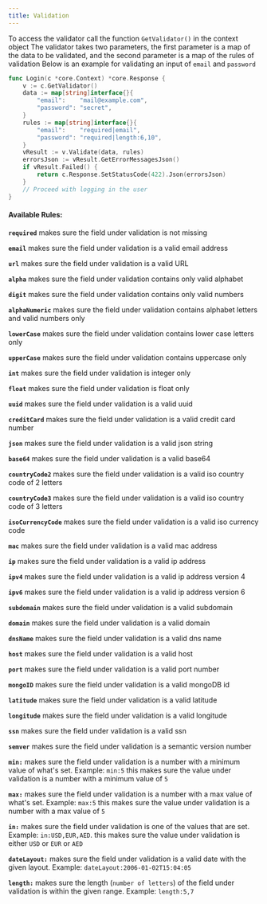 ```yaml
---
title: Validation
---
```

To access the validator call the function `GetValidator()` in the context object
The validator takes two parameters, the first parameter is a map of the data to be validated, and the second parameter is a map of the rules of validation
Below is an example for validating an input of `email` and `password`
```go
func Login(c *core.Context) *core.Response {
    v := c.GetValidator()
    data := map[string]interface{}{
        "email":    "mail@example.com",
        "password": "secret",
    }
    rules := map[string]interface{}{
        "email":    "required|email",
        "password": "required|length:6,10",
    }
    vResult := v.Validate(data, rules)
    errorsJson := vResult.GetErrorMessagesJson()
    if vResult.Failed() {
        return c.Response.SetStatusCode(422).Json(errorsJson)
    }
    // Proceed with logging in the user
}
```

#### Available Rules:

**`required`**
makes sure the field under validation is not missing

**`email`**
makes sure the field under validation is a valid email address

**`url`**
makes sure the field under validation is a valid URL

**`alpha`**
makes sure the field under validation contains only valid alphabet 

**`digit`**
makes sure the field under validation contains only valid numbers

**`alphaNumeric`**
makes sure the field under validation contains alphabet letters and valid numbers only

**`lowerCase`**
makes sure the field under validation contains lower case letters only

**`upperCase`**
makes sure the field under validation contains uppercase only

**`int`**
makes sure the field under validation is integer only

**`float`**
makes sure the field under validation is float only

**`uuid`**
makes sure the field under validation is a valid uuid

**`creditCard`**
makes sure the field under validation is a valid credit card number

**`json`**
makes sure the field under validation is a valid json string

**`base64`**
makes sure the field under validation is a valid base64

**`countryCode2`**
makes sure the field under validation is a valid iso country code of 2 letters

**`countryCode3`**
makes sure the field under validation is a valid iso country code of 3 letters

**`isoCurrencyCode`**
makes sure the field under validation is a valid iso currency code

**`mac`**
makes sure the field under validation is a valid mac address

**`ip`**
makes sure the field under validation is a valid ip address

**`ipv4`**
makes sure the field under validation is a valid ip address version 4

**`ipv6`**
makes sure the field under validation is a valid ip address version 6

**`subdomain`**
makes sure the field under validation is a valid subdomain

**`domain`**
makes sure the field under validation is a valid domain

**`dnsName`**
makes sure the field under validation is a valid dns name

**`host`**
makes sure the field under validation is a valid host

**`port`**
makes sure the field under validation is a valid port number

**`mongoID`**
makes sure the field under validation is a valid mongoDB id

**`latitude`**
makes sure the field under validation is a valid latitude

**`longitude`**
makes sure the field under validation is a valid longitude

**`ssn`**
makes sure the field under validation is a valid ssn

**`semver`**
makes sure the field under validation is a semantic version number

**`min:`**
makes sure the field under validation is a number with a minimum value of what's set.
Example: `min:5`
this makes sure the value under validation is a number with a minimum value of `5`

**`max:`**
makes sure the field under validation is a number with a max value of what's set.
Example: `max:5`
this makes sure the value under validation is a number with a max value of `5`


**`in:`**
makes sure the field under validation is one of the values that are set.
Example: `in:USD,EUR,AED`. 
this makes sure the value under validation is either `USD` or `EUR` or `AED`

**`dateLayout:`**
makes sure the field under validation is a valid date with the given layout.
Example: `dateLayout:2006-01-02T15:04:05`

**`length:`**
makes sure the length (`number of letters`) of the field under validation is within the given range. 
Example: `length:5,7`
